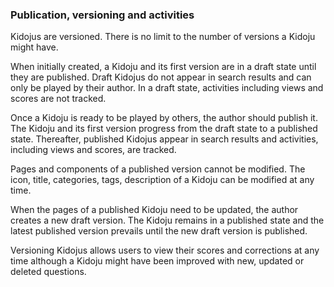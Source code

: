 ### Publication, versioning and activities

Kidojus are versioned. There is no limit to the number of versions a Kidoju might have.

When initially created, a Kidoju and its first version are in a draft state until they are published. Draft Kidojus do not appear in search results and can only be played by their author. In a draft state, activities including views and scores are not tracked.

Once a Kidoju is ready to be played by others, the author should publish it. The Kidoju and its first version progress from the draft state to a published state. Thereafter, published Kidojus appear in search results and activities, including views and scores, are tracked.

Pages and components of a published version cannot be modified. The icon, title, categories, tags, description of a Kidoju can be modified at any time.

When the pages of a published Kidoju need to be updated, the author creates a new draft version. The Kidoju remains in a published state and the latest published version prevails until the new draft version is published.

Versioning Kidojus allows users to view their scores and corrections at any time although a Kidoju might have been improved with new, updated or deleted questions.

